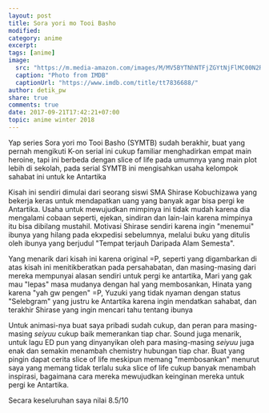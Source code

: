 ```yaml
---
layout: post
title: Sora yori mo Tooi Basho
modified:
category: anime
excerpt:
tags: [anime]
image:
  src: "https://m.media-amazon.com/images/M/MV5BYTNhNTFjZGYtNjFlMC00N2RmLTkxOWEtNDc5OWE2OGIxMDExXkEyXkFqcGdeQXVyNjc3OTE4Nzk@._V1_.jpg"
  caption: "Photo from IMDB"
  captionUrl: "https://www.imdb.com/title/tt7836688/"
author: detik_pw
share: true
comments: true
date: 2017-09-21T17:42:21+07:00
topic: anime winter 2018
---
```


Yap series Sora yori mo Tooi Basho (SYMTB) sudah berakhir, buat yang pernah mengikuti K-on serial ini cukup familiar menghadirkan empat main heroine, tapi ini berbeda dengan slice of life pada umumnya yang main plot lebih di sekolah, pada serial SYMTB ini mengisahkan usaha kelompok sahabat ini untuk ke Antartika

Kisah ini sendiri  dimulai dari seorang siswi SMA Shirase Kobuchizawa yang bekerja keras untuk mendapatkan uang yang banyak agar bisa pergi ke Antartika. Usaha untuk mewujudkan mimpinya ini tidak mudah karena dia mengalami cobaan seperti, ejekan, sindiran dan lain-lain karena mimpinya itu bisa dibilang mustahil. Motivasi Shirase sendiri karena ingin "menemui" ibunya yang hilang pada ekxpedisi sebelumnya, melalui buku yang ditulis oleh ibunya yang berjudul "Tempat terjauh Daripada Alam Semesta".

Yang menarik dari kisah ini karena original =P, seperti yang digambarkan di atas kisah ini menitikberatkan pada persahabatan, dan masing-masing dari mereka mempunyai alasan sendiri untuk pergi ke antartika, Mari yang gak mau "lepas" masa mudanya dengan hal yang membosankan, Hinata yang karena "yah gw pengen" =P, Yuzuki yang tidak nyaman dengan status "Selebgram" yang justru ke Antartika karena ingin mendatkan sahabat, dan terakhir Shirase yang ingin mencari tahu tentang ibunya

Untuk animasi-nya buat saya pribadi sudah cukup, dan peran para masing-masing *seiyuu* cukup baik memerankan tiap char. Sound juga menarik, untuk lagu ED pun yang dinyanyikan oleh para masing-masing *seiyuu* juga enak dan semakin menambah chemistry hubungan tiap char. Buat yang pingin dapat cerita slice of life meskipun memang "membosankan" menurut saya yang memang tidak terlalu suka slice of life cukup banyak menambah inspirasi, bagaimana cara mereka mewujudkan keinginan mereka untuk pergi ke Antartika. 

Secara keseluruhan saya nilai 8.5/10
